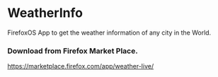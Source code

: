 # WeatherInfo
FirefoxOS App to get the weather information of any city in the World.

### Download from Firefox Market Place.
https://marketplace.firefox.com/app/weather-live/
